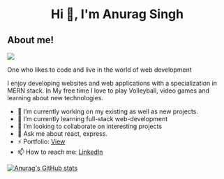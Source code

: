 
 <h1 align="center">
     Hi 👋, I'm Anurag Singh
</h1>
<h2>About me!</h2>

![](https://komarev.com/ghpvc/?username=singh202)

<p>One who likes to code and live in the world of web development</p>
<p>I enjoy developing websites and web applications with a specialization in MERN stack. In My free time I love to play Volleyball, video games and learning about new technologies.</p>
<ul>
  <li>🔭 I’m currently working on my existing as well as new projects.</li>
  <li>🌱 I’m currently learning full-stack web-development</li>
  <li>👯 I’m looking to collaborate on interesting projects</li>
  <li>💬 Ask me about react, express.</li>
  <li>⚡ Portfolio: <a href="https://anurag-singh-portfolio.netlify.app/">View</a></li>
 <li>📫 How to reach me: <a href="https://www.linkedin.com/in/anurag-singh-9b1723204">LinkedIn</a></li>
</ul>

[![Anurag's GitHub stats](https://github-readme-stats.vercel.app/api?username=singh202)](https://github.com/singh202/github-readme-stats)

